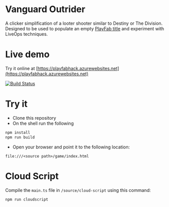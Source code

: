 # Vanguard Outrider

A clicker simplification of a looter shooter similar to Destiny or The Division. Designed to be used to populate an empty [PlayFab title](https://playfab.com) and experiment with LiveOps techniques.

# Live demo

Try it online at [https://playfabhack.azurewebsites.net](https://playfabhack.azurewebsites.net)

[![Build Status](https://code4clouds.visualstudio.com/PlayFab%20Hack/_apis/build/status/jordan-playfab.playfab-liveops-game?branchName=master)](https://code4clouds.visualstudio.com/PlayFab%20Hack/_build/latest?definitionId=44&branchName=master)

# Try it

- Clone this repository
- On the shell run the following
``` bash
npm install
npm run build
```
- Open your browser and point it to the following location: 
```
file:///<source path>/game/index.html
```

# Cloud Script

Compile the `main.ts` file in `/source/cloud-script` using this command:

``` bash
npm run cloudscript
```